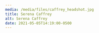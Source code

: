 ```yaml
---
media: /media/files/caffrey_headshot.jpg
title: Serena Caffrey
alt: Serena Caffrey
date: 2021-05-05T14:19:00-0500
---
```

